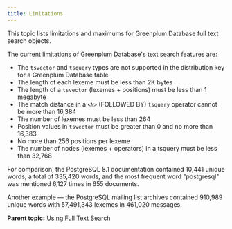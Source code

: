 ```yaml
---
title: Limitations 
---
```


This topic lists limitations and maximums for Greenplum Database full text search objects.

The current limitations of Greenplum Database's text search features are:

-   The `tsvector` and `tsquery` types are not supported in the distribution key for a Greenplum Database table
-   The length of each lexeme must be less than 2K bytes
-   The length of a `tsvector` \(lexemes + positions\) must be less than 1 megabyte
-   The match distance in a `<N>` (FOLLOWED BY) `tsquery` operator cannot be more than 16,384
-   The number of lexemes must be less than 264
-   Position values in `tsvector` must be greater than 0 and no more than 16,383
-   No more than 256 positions per lexeme
-   The number of nodes \(lexemes + operators\) in a tsquery must be less than 32,768

For comparison, the PostgreSQL 8.1 documentation contained 10,441 unique words, a total of 335,420 words, and the most frequent word "postgresql" was mentioned 6,127 times in 655 documents.

Another example — the PostgreSQL mailing list archives contained 910,989 unique words with 57,491,343 lexemes in 461,020 messages.

**Parent topic:** [Using Full Text Search](../textsearch/full-text-search.html)

